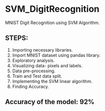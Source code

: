 # SVM_DigitRecognition
MNIST Digit Recognition using SVM Algorithm.

## STEPS:
1. Importing necessary libraries.
2. Import MNIST dataset using pandas library.
3. Exploratory analysis.
4. Visualizing data- pixels and labels.
5. Data pre-processing.
6. Train and Test data split.
7. Implementing the SVM linear algorithm.
8. Finding Accuracy.
## Accuracy of the model: 92%
 
